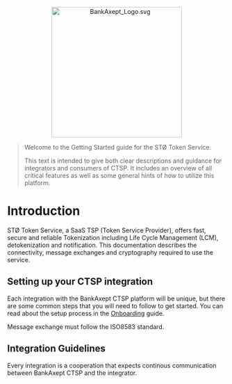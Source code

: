 <p align="center">
<img alt="BankAxept_Logo.svg" src="../assets/images/bankaxept_logo.svg" width="300"/>
</p>

> Welcome to the Getting Started guide for the STØ
> Token Service.
>
> This text is intended to give both clear descriptions and
> guidance for integrators and consumers of CTSP. It includes an
> overview of all critical features as well as some general
> hints of how to utilize this platform.

# Introduction

STØ Token Service, a SaaS TSP (Token Service Provider), offers fast, secure and reliable Tokenization including Life Cycle Management (LCM), detokenization and notification.
This documentation describes the connectivity, message exchanges and cryptography required to use the service.

## Setting up your CTSP integration

Each integration with the BankAxept CTSP platform will be unique, but there are some common steps that you will need to
follow to get started. You can read about the setup process in the [Onboarding](./onboarding.md) guide.

Message exchange must follow the ISO8583 standard.

## Integration Guidelines

Every integration is a cooperation that expects continous communication between BankAxept CTSP and the integrator.

